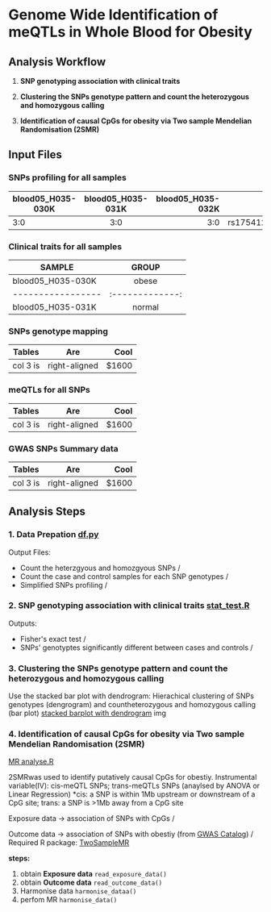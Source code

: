 # Genome Wide Identification of meQTLs in Whole Blood for Obesity 



## **Analysis Workflow**
1. **SNP genotyping association with clinical traits**

2. **Clustering the SNPs genotype pattern and count the heterozygous and homozygous calling** 

3. **Identification of causal CpGs for obesity via Two sample Mendelian Randomisation (2SMR)**

## **Input Files** 
### SNPs profiling for all samples 
| blood05_H035-030K | blood05_H035-031K   | blood05_H035-032K |   id      |
| ------------------|:-------------------:| -----------------:|----------:|
| 3:0               | 3:0                 | 3:0               | rs17541203|

### Clinical traits for all samples 
|SAMPLE            |GROUP          | 
| -----------------|:-------------:| 
| blood05_H035-030K| obese         | 
| -----------------|:-------------:| 
| blood05_H035-031K| normal        | 

### SNPs genotype mapping 
| Tables        | Are           | Cool  |
| ------------- |:-------------:| -----:|
| col 3 is      | right-aligned | $1600 |

### meQTLs for all SNPs
| Tables        | Are           | Cool  |
| ------------- |:-------------:| -----:|
| col 3 is      | right-aligned | $1600 |

### GWAS SNPs Summary data
| Tables        | Are           | Cool  |
| ------------- |:-------------:| -----:|
| col 3 is      | right-aligned | $1600 |

## Analysis Steps

### **1. Data Prepation** [df.py](https://github.com/leungman426/Genome-wide-identification-of-meQTLs/blob/master/df.py)

Output Files: 
- Count the heterzgyous and homozgyous SNPs
/
- Count the case and control samples for each SNP genotypes 
/
- Simplified SNPs profiling 
/

### **2. SNP genotyping association with clinical traits** [stat_test.R](https://github.com/leungman426/Genome-wide-identification-of-meQTLs/blob/master/stat_test.R)

Outputs:
- Fisher's exact test 
/
- SNPs' genotyptes significantly different between cases and controls 
/
### **3. Clustering the SNPs genotype pattern and count the heterozygous and homozygous calling**
Use the stacked bar plot with dendrogram: Hierachical clustering of SNPs genotypes (dengrogram) and countheterozygous and homozygous calling (bar plot)
[stacked barplot with dendrogram](https://github.com/leungman426/Stacked-Barplot-with-Dendrogram)
img

### **4. Identification of causal CpGs for obesity via Two sample Mendelian Randomisation (2SMR)**
[MR analyse.R](https://github.com/leungman426/Genome-wide-identification-of-meQTLs/blob/master/MR%20analyses.R)

2SMRwas used to identify putatively causal CpGs for obestiy.
Instrumental variable(IV): cis-meQTL SNPs; trans-meQTLs SNPs (anaylsed by ANOVA or Linear Regression)
*cis: a SNP is within 1Mb upstream or downstream of a CpG site; trans: a SNP is >1Mb away from a CpG site

Exposure data -> association of SNPs with CpGs 
/

Outcome data -> association of SNPs with obestiy (from [GWAS Catalog](https://www.genome.gov/genetics-glossary/Genome-Wide-Association-Studies))
/
Required R package: [TwoSampleMR](https://github.com/MRCIEU/TwoSampleMRm)

**steps:**
1. obtain **Exposure data** `read_exposure_data()`
2. obtain **Outcome data** `read_outcome_data()`
3. Harmonise data `harmonise_dataa()`
4. perfom MR `harmonise_data()`













